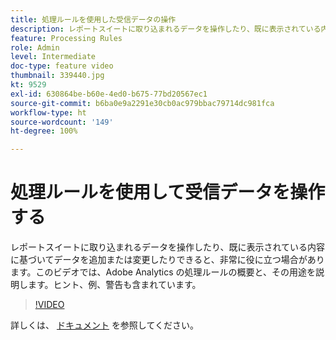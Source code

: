 ```yaml
---
title: 処理ルールを使用した受信データの操作
description: レポートスイートに取り込まれるデータを操作したり、既に表示されている内容に基づいてデータを追加または変更したりできると、非常に役に立つ場合があります。このビデオでは、Adobe Analytics の処理ルールの概要と、その用途を説明します。ヒント、例、警告も含まれています。
feature: Processing Rules
role: Admin
level: Intermediate
doc-type: feature video
thumbnail: 339440.jpg
kt: 9529
exl-id: 630864be-b60e-4ed0-b675-77bd20567ec1
source-git-commit: b6ba0e9a2291e30cb0ac979bbac79714dc981fca
workflow-type: ht
source-wordcount: '149'
ht-degree: 100%

---
```


# 処理ルールを使用して受信データを操作する

レポートスイートに取り込まれるデータを操作したり、既に表示されている内容に基づいてデータを追加または変更したりできると、非常に役に立つ場合があります。このビデオでは、Adobe Analytics の処理ルールの概要と、その用途を説明します。ヒント、例、警告も含まれています。

>[!VIDEO](https://video.tv.adobe.com/v/339440/?quality=12&learn=on)

詳しくは、 [ドキュメント](https://experienceleague.adobe.com/docs/analytics/admin/admin-tools/processing-rules/processing-rules.html?lang=ja) を参照してください。
